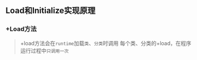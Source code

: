 ## Load和Initialize实现原理 


### +Load方法

>+load方法会在`runtime`加载`类`、`分类`时调用
每个类、分类的+load，在程序运行过程中`只调用一次`

















